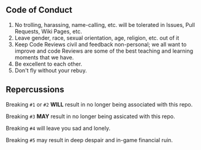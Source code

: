 
## Code of Conduct

1. No trolling, harassing, name-calling, etc. will be tolerated in Issues, Pull
Requests, Wiki Pages, etc.
2. Leave gender, race, sexual orientation, age, religion, etc. out of it
3. Keep Code Reviews civil and feedback non-personal;  we all want to improve and
code Reviews are some of the best teaching and learning moments that we have.
4. Be excellent to each other.
5. Don't fly without your rebuy.

## Repercussions

Breaking `#1` or `#2` **WILL** result in no longer being associated with this repo.

Breaking `#3` **MAY** result in no longer being assicated with this repo.

Breaking `#4` will leave you sad and lonely.

Breaking `#5` may result in deep despair and in-game financial ruin.
